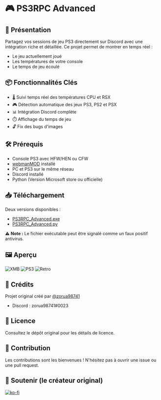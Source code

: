 # 🎮 PS3RPC Advanced

## 🚀 Présentation

Partagez vos sessions de jeu PS3 directement sur Discord avec une intégration riche et détaillée. Ce projet permet de montrer en temps réel :
- Le jeu actuellement joué
- Les températures de votre console
- Le temps de jeu écoulé

## 📦 Fonctionnalités Clés

- 🌡️ Suivi temps réel des températures CPU et RSX
- 🎮 Détection automatique des jeux PS3, PS2 et PSX
- 📊 Intégration Discord complète
- ⏱️ Affichage du temps de jeu
- 🔓 Fix des bugs d'images

## 🛠 Prérequis

- Console PS3 avec HFW/HEN ou CFW
- [webmanMOD](https://github.com/aldostools/webMAN-MOD/releases) installé
- PC et PS3 sur le même réseau
- Discord installé
- Python (Version Microsoft store ou officielle)

## 📥 Téléchargement

Deux versions disponibles :
- [PS3RPC_Advanced.exe](https://github.com/ArizakiDev/PS3RPC-Advanced/releases/latest/)
- [PS3RPC_Advanced.py](https://github.com/ArizakiDev/PS3RPC-Advanced/releases/latest/)

⚠️ **Note :** Le fichier exécutable peut être signalé comme un faux positif antivirus.

## 🖼️ Aperçu

![XMB](https://github.com/zorua98741/PS3-Rich-Presence-for-Discord/blob/main/img/xmb.png?raw=true)
![PS3](https://github.com/zorua98741/PS3-Rich-Presence-for-Discord/blob/main/img/ps3.png?raw=true)
![Retro](https://github.com/zorua98741/PS3-Rich-Presence-for-Discord/blob/main/img/retro.png?raw=true)

## 🙏 Crédits

Projet original créé par [@zorua98741](https://github.com/zorua98741)
- Discord : zorua98741#0023

## 📜 Licence

Consultez le dépôt original pour les détails de licence.

## 🤝 Contribution

Les contributions sont les bienvenues ! N'hésitez pas à ouvrir une issue ou une pull request.

## 💖 Soutenir (le créateur original)

[![ko-fi](https://ko-fi.com/img/githubbutton_sm.svg)](https://ko-fi.com/N4N87V7K5)
